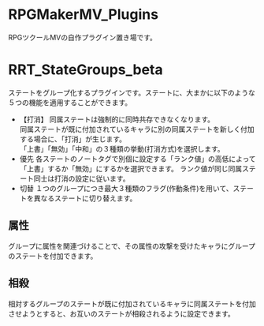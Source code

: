 # RPGMakerMV_Plugins
RPGツクールMVの自作プラグイン置き場です。

# RRT_StateGroups_beta
ステートをグループ化するプラグインです。ステートに、大まかに以下のような５つの機能を適用することができます。
* 【打消】
同属ステートは強制的に同時共存できなくなります。  
同属ステートが既に付加されているキャラに別の同属ステートを新しく付加する場合に、「打消」が生じます。  
「上書」「無効」「中和」の３種類の挙動(打消方式)を選択します。
* 優先
各ステートのノートタグで別個に設定する「ランク値」の高低によって「上書」するか「無効」にするかを選択できます。
ランク値が同じ同属ステート同士は打消の設定に従います。
* 切替
１つのグループにつき最大３種類のフラグ(作動条件)を用いて、ステートを異なるステートに切り替えます。
## 属性
グループに属性を関連づけることで、その属性の攻撃を受けたキャラにグループのステートを付加できます。
## 相殺
相対するグループのステートが既に付加されているキャラに同属ステートを付加させようとすると、お互いのステートが相殺されるように設定できます。
